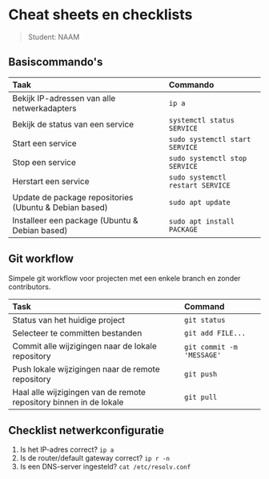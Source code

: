 # Cheat sheets en checklists

> Student: NAAM

## Basiscommando's

| Taak                                                   | Commando                         |
| :----------------------------------------------------- | :------------------------------- |
| Bekijk IP-adressen van alle netwerkadapters            | `ip a`                           |
| Bekijk de status van een service                       | `systemctl status SERVICE`       |
| Start een service                                      | `sudo systemctl start SERVICE`   |
| Stop een service                                       | `sudo systemctl stop SERVICE`    |
| Herstart een service                                   | `sudo systemctl restart SERVICE` |
| Update de package repositories (Ubuntu & Debian based) | `sudo apt update`                |
| Installeer een package (Ubuntu & Debian based)         | `sudo apt install PACKAGE`       |

## Git workflow

Simpele git workflow voor projecten met een enkele branch en zonder contributors.

| Task                                                               | Command                   |
| :----------------------------------------------------------------- | :------------------------ |
| Status van het huidige project                                     | `git status`              |
| Selecteer te committen bestanden                                   | `git add FILE...`         |
| Commit alle wijzigingen naar de lokale repository                  | `git commit -m 'MESSAGE'` |
| Push lokale wijzigingen naar de remote repository                  | `git push`                |
| Haal alle wijzigingen van de remote repository binnen in de lokale | `git pull`                |

## Checklist netwerkconfiguratie

1. Is het IP-adres correct? `ip a`
2. Is de router/default gateway correct? `ip r -n`
3. Is een DNS-server ingesteld? `cat /etc/resolv.conf`
